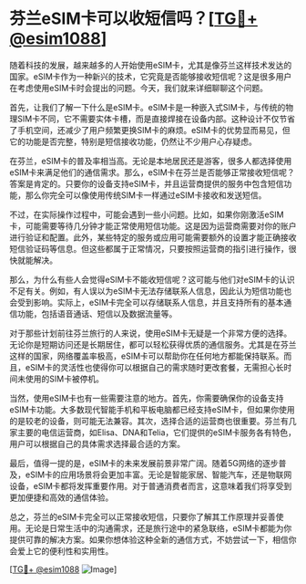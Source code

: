 # 芬兰eSIM卡可以收短信吗？[[TG💪+ @esim1088](https://t.me/s/esim1088)]

随着科技的发展，越来越多的人开始使用eSIM卡，尤其是像芬兰这样技术发达的国家。eSIM卡作为一种新兴的技术，它究竟是否能够接收短信呢？这是很多用户在考虑使用eSIM卡时会提出的问题。今天，我们就来详细聊聊这个问题。

首先，让我们了解一下什么是eSIM卡。eSIM卡是一种嵌入式SIM卡，与传统的物理SIM卡不同，它不需要实体卡槽，而是直接焊接在设备内部。这种设计不仅节省了手机空间，还减少了用户频繁更换SIM卡的麻烦。eSIM卡的优势显而易见，但它的功能是否完整，特别是短信接收功能，仍然让不少用户心存疑虑。

在芬兰，eSIM卡的普及率相当高。无论是本地居民还是游客，很多人都选择使用eSIM卡来满足他们的通信需求。那么，eSIM卡在芬兰是否能够正常接收短信呢？答案是肯定的。只要你的设备支持eSIM卡，并且运营商提供的服务中包含短信功能，那么你完全可以像使用传统SIM卡一样通过eSIM卡接收和发送短信。

不过，在实际操作过程中，可能会遇到一些小问题。比如，如果你刚激活eSIM卡，可能需要等待几分钟才能正常使用短信功能。这是因为运营商需要对你的账户进行验证和配置。此外，某些特定的服务或应用可能需要额外的设置才能正确接收短信验证码等信息。但这些都属于正常情况，只要按照运营商的指引进行操作，很快就能解决。

那么，为什么有些人会觉得eSIM卡不能收短信呢？这可能与他们对eSIM卡的认识不足有关。例如，有人误以为eSIM卡无法存储联系人信息，因此认为短信功能也会受到影响。实际上，eSIM卡完全可以存储联系人信息，并且支持所有的基本通信功能，包括语音通话、短信以及数据流量等。

对于那些计划前往芬兰旅行的人来说，使用eSIM卡无疑是一个非常方便的选择。无论你是短期访问还是长期居住，都可以轻松获得优质的通信服务。尤其是在芬兰这样的国家，网络覆盖率极高，eSIM卡可以帮助你在任何地方都能保持联系。而且，eSIM卡的灵活性也使得你可以根据自己的需求随时更改套餐，无需担心长时间未使用的SIM卡被停机。

当然，使用eSIM卡也有一些需要注意的地方。首先，你需要确保你的设备支持eSIM卡功能。大多数现代智能手机和平板电脑都已经支持eSIM卡，但如果你使用的是较老的设备，则可能无法兼容。其次，选择合适的运营商也很重要。芬兰有几家主要的电信运营商，如Elisa、DNA和Telia，它们提供的eSIM卡服务各有特色，用户可以根据自己的具体需求选择最合适的方案。

最后，值得一提的是，eSIM卡的未来发展前景非常广阔。随着5G网络的逐步普及，eSIM卡的应用场景将会更加丰富。无论是智能家居、智能汽车，还是物联网设备，eSIM卡都将发挥重要作用。对于普通消费者而言，这意味着我们将享受到更加便捷和高效的通信体验。

总之，芬兰的eSIM卡完全可以正常接收短信，只要你了解其工作原理并妥善使用。无论是日常生活中的沟通需求，还是旅行途中的紧急联络，eSIM卡都能为你提供可靠的解决方案。如果你想体验这种全新的通信方式，不妨尝试一下，相信你会爱上它的便利性和实用性。

[[TG💪+ @esim1088](https://t.me/s/esim1088) ![Image](https://i.postimg.cc/4NQfJmqS/Snipaste-2025-05-13-00-14-12.png)]